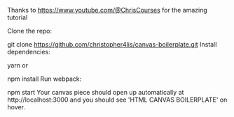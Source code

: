 Thanks to https://www.youtube.com/@ChrisCourses for the amazing tutorial



Clone the repo:

git clone https://github.com/christopher4lis/canvas-boilerplate.git
Install dependencies:

yarn
or

npm install
Run webpack:

npm start
Your canvas piece should open up automatically at http://localhost:3000 and you should see 'HTML CANVAS BOILERPLATE' on hover.
